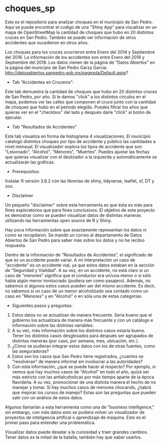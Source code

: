 # choques_sp
Este es el repositorio para analizar choques en el municipio de San Pedro. Aquí se puede encontrar el codigo de una "Shiny App" para visualizar en un mapa de OpenStreetMap la cantidad de choques que hubo en 20 distintos cruces en San Pedro. También se puede ver información de otros accidentes que sucedieron en otros años. 

Los choques para los cruces ocurrieron entre Enero del 2014 y Septiembre del 2016. La información de los accidentes son entre Enero del 2016 y Septiembre del 2018. Los datos vienen de la página de "Datos Abiertos" en la página del municipio de San Pedro Garza García: http://datosabiertos.sanpedro.gob.mx/pagesda/Default.aspx?

- Tab "Accidentes en Cruceros":

Este tab demuestra la cantidad de choques que hubo en 20 distintos cruces de San Pedro, por año. Si le damos "click" a los distintos circulos en el mapa, podemos ver las calles que componen el cruce junto con la cantidad de choques que hubo en el periodo elegido. Puedes filtrar los años que quieras ver en el "checkbox" del lado y después darle "click" al botón de ejecutar.

- Tab "Resultados de Accidentes"

Este tab visualiza en forma de histograma 4 visualizaciones. El municipio catalogó distintos choques por tipo de accidente y público las cantidades a nivel mensual. El visualizador explora los tipos de accidente que son "Lesionado", "Alcohol", "Menores", "Muertes". Puedes ajustar las fechas que quieras visualizar con el deslizador a la izquierda y automáticamente se actualizarán las gráficas. 

- Prerequisitos:

Instalar R versión 3.6.2 con las librerias de shiny, tidyverse, leaflet, sf, DT y zoo.

- Disclaimer

Un pequeño "disclaimer" sobre esta herramienta es que ésta es más para fines exploratorios que para fines conclusivos. El objetivo de este proyecto es demostrar como se pueden visualizar datos de distintas maneras utilizando las herramientas open source de R y Shiny. 

Hay poca información sobre que exactamente representan los datos ni como se recopilaron. Se mandó un correo al departamento de Datos Abiertos de San Pedro para saber más sobre los datos y no he recibio respuesta.

Dentro de la información de "Resultados de Accidentes", el significado de que es un accidente puede variar. A mi interpretación un caso de "accidente" es un accidente vial, ya que estos datos estaban en la sección de "Seguridad y Vialidad".
A su vez, en un accidente, no está claro si un caso de "menores" significa que el conductor era un/una menor o si sólo había algún menor involucrado (pudiera ser como pasajero). Además, no sabemos si algunos estos casos pueden ser del mismo accidente. Es decir, no sabemos si un caso de un menor alcoholizado sea contado como un caso en "Menores" y en "Alcohol" o en sóla una de estas categorías. 

- Siguientes pasos y preguntas:
1) Estos datos no se actualizan de manera frecuente. Sería bueno que el gobierno los actualizara de manera más frecuente y con un catálogo e información sobre las distintas variables.
2) A su vez, más información sobre los distintos casos estaría bueno. Tener los distintos casos desglosados para después ser agrupados de distintas maneras (por caso, por semana, mes, ubicación, etc.).
3) ¿Cómo se pudieran integrar estos datos con los de otras fuentes, como las aseguradoras?
4) Estos son los casos que San Pedro tiene registrados, ¿cuantos se "resolveran" de manera informal sin involucrar a las autoridades?
5) Con esta información, ¿qué se puede hacer al respecto? Por ejemplo, si vemos que hay muchos casos de "Alcohol" en todo el año, quizá ser más estricto con las antialcoholicas por más tiempo aparte de la época Navideña. A su vez, promocionar de una distinta manera el hecho de no manejar y tomar. Si hay muchos casos de menores chocando, ¿habrá que mejorar los cursos de manejo? Estas son las preguntas que pueden salir con un análisis de estos datos. 

Algunos llamarían a esta herramienta como una de "business intelligence," sin embargo, con más datos esto se pudiera volver un visualizador de proyectos de inteligencia artifical o aprendizaje de máquina. Esto es el primer paso para entender una problemática. 

Visualizar datos puede desatar a la curiosidad y traer grandes cambios. Tener datos es la mitad de la batalla, también hay que saber usarlos.



